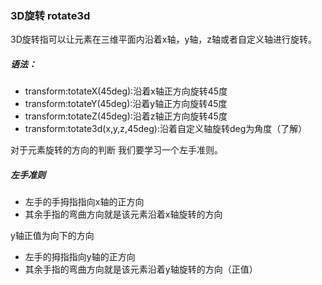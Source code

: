 ### 3D旋转 rotate3d

3D旋转指可以让元素在三维平面内沿着x轴，y轴，z轴或者自定义轴进行旋转。

##### 语法：

- transform:totateX(45deg):沿着x轴正方向旋转45度
- transform:totateY(45deg):沿着y轴正方向旋转45度
- transform:totateZ(45deg):沿着z轴正方向旋转45度
- transform:totate3d(x,y,z,45deg):沿着自定义轴旋转deg为角度（了解）



对于元素旋转的方向的判断 我们要学习一个左手准则。



##### 左手准则

- 左手的手拇指指向x轴的正方向
- 其余手指的弯曲方向就是该元素沿着x轴旋转的方向

y轴正值为向下的方向

- 左手的拇指指向y轴的正方向
- 其余手指的弯曲方向就是该元素沿着y轴旋转的方向（正值）

